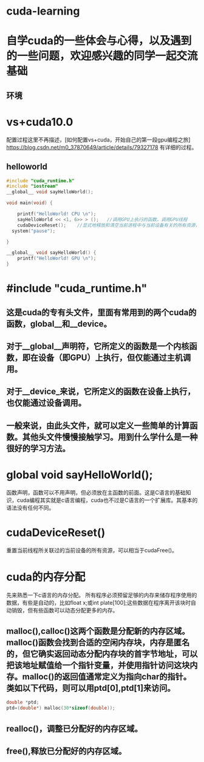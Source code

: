 # cuda-learning
自学cuda的一些体会与心得，以及遇到的一些问题，欢迎感兴趣的同学一起交流
基础
==========
环境
------
# vs+cuda10.0
配置过程这里不再描述，[如何配置vs+cuda，开始自己的第一段gpu编程之旅] https://blog.csdn.net/m0_37870649/article/details/79327178 有详细的过程。

helloworld
-------
```c
#include "cuda_runtime.h"
#include "iostream"
__global__ void sayHelloWorld();

void main(void) {

	printf("HelloWorld! CPU \n");
	sayHelloWorld << <1, 6>> > ();   //调用GPU上执行的函数，调用GPU线程
	cudaDeviceReset();    //显式地释放和清空当前进程中与当前设备有关的所有资源，不加这句不会打印GPU中的输出语句"HelloWorld! GPU"
  system("pause");

}

__global__ void sayHelloWorld() {
	printf("HelloWorld! GPU \n");
}
```
# #include "cuda_runtime.h"
## 这是cuda的专有头文件，里面有常用到的两个cuda的函数，__global__和__device__。
## 对于__global__声明符，它所定义的函数是一个内核函数，即在设备（即GPU）上执行，但仅能通过主机调用。
## 对于__device_来说，它所定义的函数在设备上执行，也仅能通过设备调用。
## 一般来说，由此头文件，就可以定义一些简单的计算函数。其他头文件慢慢接触学习。用到什么学什么是一种很好的学习方法。
# __global__ void sayHelloWorld();
函数声明，函数可以不用声明，但必须放在主函数的前面。这是C语言的基础知识，cuda编程其实就是c语言编程，cuda也不过是C语言的一个扩展库。其基本的语法没有任何不同。
# cudaDeviceReset()
重置当前线程所关联过的当前设备的所有资源，可以相当于cudaFree()。
# cuda的内存分配
先来熟悉一下c语言的内存分配。
所有程序必须预留足够的内存来储存程序使用的数据，有些是自动的，比如float x;或int plate[100];这些数据在程序离开该块时自动销毁，但有些函数可以动态分配更多的内存。
## malloc(),calloc()这两个函数是分配新的内存区域。malloc()函数会找到合适的空闲内存块，内存是匿名的，但它确实返回动态分配内存块的首字节地址，可以把该地址赋值给一个指针变量，并使用指针访问这块内存。malloc()的返回值通常定义为指向char的指针。类如以下代码，则可以用ptd[0],ptd[1]来访问。
``` c
double *ptd;
ptd=(double*) malloc(30*sizeof(double));
```

## realloc()，调整已分配好的内存区域。
## free(),释放已分配好的内存区域。










